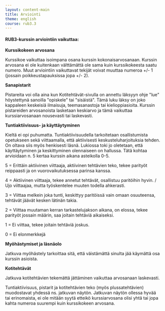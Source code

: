 ```yaml
---
layout: content-main
title: Arviointi
theme: english
course: rub3.3
---
```


#### RUB3-kurssin arviointiin vaikuttaa:

**Kurssikokeen arvosana**

Kurssikoe vaikuttaa isoimpana osana kurssin kokonaisarvosanaan. Kurssin arvosana ei ole kuitenkaan välttämättä ole
sama kuin kurssikokeesta saatu numero. Muut arviointiin vaikuttavat tekijät voivat muuttaa numeroa +/- 1 (jossain
poikkeustapauksissa jopa +/- 2).

**Sanapistarit**

Pistareita voi olla aina kun Kotitehtävät-sivulla on annettu läksyyn ohje "lue" höystettynä sanoilla "opiskele" tai
"sisäistä". Tämä luku läksy on joko kappaleen keskeisiä ilmaisuja, teemasanastoja tai kielioppiasioita. Kurssin
pistareiden arvosanoista lasketaan keskiarvo ja tämä vaikuttaa kurssiarvosanaan nousevasti tai laskevasti.

**Tuntiaktiivisuus- ja käyttäytyminen**

Kieltä ei opi puhumatta. Tuntiaktiivisuudella tarkoitetaan osallistumista opetukseen sekä viittaamalla, että
aktiivisesti keskusteluharjoituksia tehden. On oltava siis myös henkisesti läsnä. Lukiossa toki jo oletetaan, että
käyttäytyminen ja keskittyminen olennaiseen on hallussa. Tätä kohtaa arvioidaan n. 5 kertaa kurssin aikana asteikolla
0-5.

5 = Erittäin aktiivinen viittaaja, aktiivinen tehtävien teko, tekee parityöt reippaasti ja on vuorovaikutuksessa
parinsa kanssa.

4 = Aktiivinen viittaaja, tekee annetut tehtävät, osallistuu paritöihin hyvin. / Ujo viittaajaa, mutta työskentelee
muuten todella ahkerasti.

3 = Viittaa melkein joka tunti, keskittyy paritöissä vain omaan osuuteensa, tehtävät jäävät kesken lätinän takia.

2 = Viittaa muutaman kerran tarkastelujakson aikana, on elossa, tekee parityöt jossain määrin, saa joitain tehtäviä
aikaiseksi.

1 = Ei viittaa, tekee joitain tehtäviä joskus.

0 = Ei elonmerkkejä

**Myöhästymiset ja läsnäolo**

Jatkuva myöhästely tarkoittaa sitä, että väistämättä sinulta jää käymättä osa kurssin asioista.

**Kotitehtävät**

Jatkuva kotitehtävien tekemättä jättäminen vaikuttaa arvosanaan laskevasti.

Tuntiaktiivisuus, pistarit ja kotitehtävien teko (myös plussatehtävien) muodostavat yhdessä ns. jatkuvan näytön.
Jatkuvan näytön ollessa hyvää tai erinomaista, ei ole mitään syytä etteikö kurssiarvosana olisi yhtä tai jopa kahta
numeroa suurempi kuin kurssikokeen arvosana.
